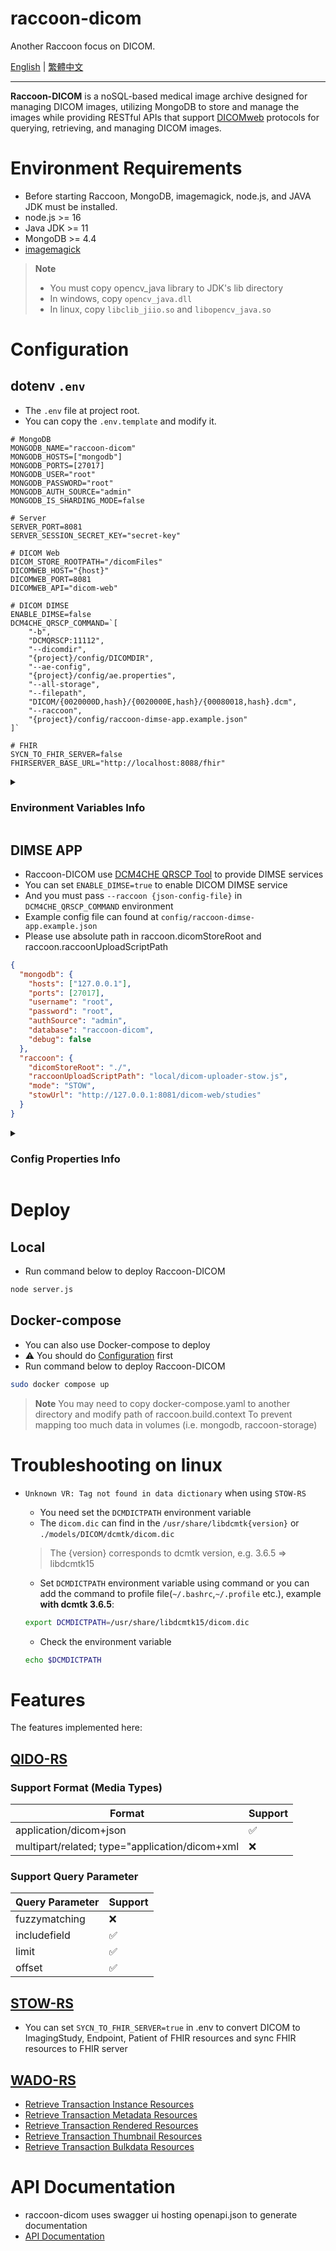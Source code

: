 # raccoon-dicom
Another Raccoon focus on DICOM.

[English](README.md) | [繁體中文](README.zh-TW.md)

---

**Raccoon-DICOM** is a noSQL-based medical image archive designed for managing DICOM images, utilizing MongoDB to store and manage the images while providing RESTful APIs that support [DICOMweb](https://www.dicomstandard.org/dicomweb/") protocols for querying, retrieving, and managing DICOM images.

# Environment Requirements
- Before starting Raccoon, MongoDB, imagemagick, node.js, and JAVA JDK must be installed.
- node.js >= 16
- Java JDK >= 11
- MongoDB >= 4.4
- [imagemagick](https://imagemagick.org/script/download.php)

> **Note**
> - You must copy opencv_java library to JDK's lib directory
> - In windows, copy `opencv_java.dll`
> - In linux, copy `libclib_jiio.so` and `libopencv_java.so`

# Configuration
## dotenv `.env`
- The `.env` file at project root.
- You can copy the `.env.template` and modify it.

```dotenv
# MongoDB
MONGODB_NAME="raccoon-dicom"
MONGODB_HOSTS=["mongodb"]
MONGODB_PORTS=[27017]
MONGODB_USER="root"
MONGODB_PASSWORD="root"
MONGODB_AUTH_SOURCE="admin"
MONGODB_IS_SHARDING_MODE=false

# Server
SERVER_PORT=8081
SERVER_SESSION_SECRET_KEY="secret-key"

# DICOM Web
DICOM_STORE_ROOTPATH="/dicomFiles"
DICOMWEB_HOST="{host}"
DICOMWEB_PORT=8081
DICOMWEB_API="dicom-web"

# DICOM DIMSE
ENABLE_DIMSE=false
DCM4CHE_QRSCP_COMMAND=`[
    "-b",
    "DCMQRSCP:11112",
    "--dicomdir",
    "{project}/config/DICOMDIR",
    "--ae-config",
    "{project}/config/ae.properties",
    "--all-storage",
    "--filepath",
    "DICOM/{0020000D,hash}/{0020000E,hash}/{00080018,hash}.dcm",
    "--raccoon",
    "{project}/config/raccoon-dimse-app.example.json"
]`

# FHIR
SYCN_TO_FHIR_SERVER=false
FHIRSERVER_BASE_URL="http://localhost:8088/fhir"

```

<details>
 <summary><h3>Environment Variables Info</h3></summary>


| Field Name | Type of Value | Description |
| --- | --- | --- |
| #MongoDB | |
| MONGODB_NAME | string | The name of the MongoDB database. |
| MONGODB_HOSTS | array of strings | A list of hostnames or IP addresses where the MongoDB server is running. |
| MONGODB_PORTS | array of numbers | A list of port numbers corresponding to the MongoDB servers specified in MONGODB_HOSTS. |
| MONGODB_USER | string | The username to use when connecting to the MongoDB server. |
| MONGODB_PASSWORD | string | The password to use when connecting to the MongoDB server. |
| MONGODB_AUTH_SOURCE | string | The name of the MongoDB database to authenticate against. |
| MONGODB_IS_SHARDING_MODE | boolean | A flag indicating whether or not the MongoDB instance is running in sharding mode. |
|#Server | |
| SERVER_PORT | number | The port number on which the server will run.
| SERVER_SESSION_SECRET_KEY | string | The secret key of session
| #DICOMweb | |
| DICOM_STORE_ROOTPATH | string | The root directory where DICOM files will be stored.
| DICOMWEB_HOST | string | The hostname of the DICOM Web server. Which use to combine 00081190 (Retrieve URL).<br/><br/>You can use {host} in string that will replace to `request.headers.host`
| DICOMWEB_PORT | number | The port number on which the DICOM Web server will run. Which use to combine 00081190 (Retrieve URL)<br/><br/>e.g. 8088, will be http://example.com:8088/dicom-web/studies
| #DIMSE | |
| ENABLE_DIMSE | boolean | A flag indicating whether or not the DICOM DIMSE service should be enabled.
| DCM4CHE_QRSCP_COMMAND | string | The command to start the DCM4CHE QRSCP service. Please see the usage from[dcm4che-tool-dcmqrscp](https://github.com/dcm4che/dcm4che/blob/master/dcm4che-tool/dcm4che-tool-dcmqrscp/README.md), and you must pass `--raccoon {json-config-file}` to allow DCM4CHE QRSCP communicate with raccoon.<br/><br/>DIMSE config of racoon please see <a href="#dimse-app">DIMSE APP</a>.<br/><br/>You can use {project} in string that will replace to __dirname


</details>

## DIMSE APP
- Raccoon-DICOM use [DCM4CHE QRSCP Tool](https://github.com/dcm4che/dcm4che/blob/master/dcm4che-tool/dcm4che-tool-dcmqrscp/README.md) to provide DIMSE services
- You can set `ENABLE_DIMSE=true` to enable DICOM DIMSE service
- And you must pass `--raccoon {json-config-file}` in `DCM4CHE_QRSCP_COMMAND` environment
- Example config file can found at `config/raccoon-dimse-app.example.json`
- Please use absolute path in raccoon.dicomStoreRoot and raccoon.raccoonUploadScriptPath 

```json
{
  "mongodb": {
    "hosts": ["127.0.0.1"],
    "ports": [27017],
    "username": "root",
    "password": "root",
    "authSource": "admin",
    "database": "raccoon-dicom",
    "debug": false
  },
  "raccoon": {
    "dicomStoreRoot": "./",
    "raccoonUploadScriptPath": "local/dicom-uploader-stow.js",
    "mode": "STOW",
    "stowUrl": "http://127.0.0.1:8081/dicom-web/studies"
  }
}
```

<details>
    <summary><h3>Config Properties Info</h3></summary>

| Field Name | Type of Value | Description |
| --- | --- | --- |
| mongodb.hosts | array of strings | A list of hostnames or IP addresses where the MongoDB server is running. |
| mongodb.ports | array of numbers | A list of port numbers corresponding to the MongoDB servers specified in mongodb.hosts. |
| mongodb.username | string | The username to use when connecting to the MongoDB server. |
| mongodb.password | string | The password to use when connecting to the MongoDB server. |
| mongodb.authSource | string | The name of the MongoDB database to authenticate against. |
| mongodb.database | string | The name of the MongoDB database. |
| mongodb.debug | boolean | A flag indicating whether or not debug mode is enabled for MongoDB. Which setting logger level of mongodb |
| raccoon.dicomStoreRoot | string | The root directory of Raccoon-DICOM that use in C-MOVE <br/><br/>⚠️Please use absolute path|
| raccoon.raccoonUploadScriptPath | string | The path to the DICOM uploader script (i.e. local/dicom-uploader-stow.js or local/dicom-uploader.js) of the Raccoon-DICOM. <br/><br/>⚠️Please use absolute path|
| raccoon.mode | string | The mode of operation of upload script ("STOW" or "LOCAL") |
| raccoon.stowUrl | string | The URL for the STOW endpoint of the Raccoon-DICOM. |

</details>

# Deploy
## Local
- Run command below to deploy Raccoon-DICOM

```bash
node server.js
```

## Docker-compose
- You can also use Docker-compose to deploy
- ⚠️ You should do [Configuration](#Configuration) first
- Run command below to deploy Raccoon-DICOM

```bash
sudo docker compose up
```

> **Note**
> You may need to copy docker-compose.yaml to another directory and modify path of raccoon.build.context
> To prevent mapping too much data in volumes (i.e. mongodb, raccoon-storage)
# Troubleshooting on linux
- `Unknown VR: Tag not found in data dictionary` when using `STOW-RS`
    - You need set the `DCMDICTPATH` environment variable
    - The `dicom.dic` can find in the `/usr/share/libdcmtk{version}` or `./models/DICOM/dcmtk/dicom.dic`
    > The {version} corresponds to dcmtk version, e.g. 3.6.5 => libdcmtk15

    - Set `DCMDICTPATH` environment variable using command or you can add the command to profile file(`~/.bashrc`,`~/.profile` etc.), example **with dcmtk 3.6.5**:
    ```sh
    export DCMDICTPATH=/usr/share/libdcmtk15/dicom.dic
    ```
    - Check the environment variable
    ```sh
    echo $DCMDICTPATH
    ```

# Features
The features implemented here:
## [QIDO-RS](https://dicom.nema.org/medical/dicom/current/output/html/part18.html#sect_10.6)
### Support Format (Media Types)

Format | Support |
---------|----------|
 application/dicom+json | ✅ | 
 multipart/related; type="application/dicom+xml | ❌ |

### Support Query Parameter

Query Parameter | Support |
---------|----------|
 fuzzymatching | ❌ |
 includefield | ✅ |
 limit | ✅ |
 offset | ✅ |


## [STOW-RS](https://dicom.nema.org/medical/dicom/current/output/html/part18.html#sect_10.5)
- You can set `SYCN_TO_FHIR_SERVER=true` in .env to convert DICOM to ImagingStudy, Endpoint, Patient of FHIR resources and sync FHIR resources to FHIR server
## [WADO-RS](https://dicom.nema.org/medical/dicom/current/output/html/part18.html#sect_10.4.1.1.1)
- [Retrieve Transaction Instance Resources](https://dicom.nema.org/medical/dicom/current/output/html/part18.html#table_10.4.1-1)
- [Retrieve Transaction Metadata Resources](https://dicom.nema.org/medical/dicom/current/output/html/part18.html#table_10.4.1-2)
- [Retrieve Transaction Rendered Resources](https://dicom.nema.org/medical/dicom/current/output/html/part18.html#table_10.4.1-3)
- [Retrieve Transaction Thumbnail Resources](https://dicom.nema.org/medical/dicom/current/output/html/part18.html#table_10.4.1-4)
- [Retrieve Transaction Bulkdata Resources](https://dicom.nema.org/medical/dicom/current/output/html/part18.html#table_10.4.1.5-1)


# API Documentation
- raccoon-dicom uses swagger ui hosting openapi.json to generate documentation
- [API Documentation](https://chinlinlee.github.io/raccoon-dicom/)



